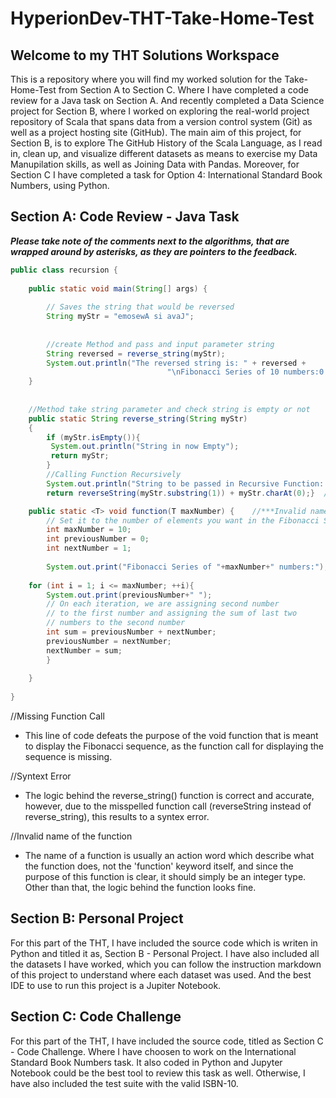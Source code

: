 # HyperionDev-THT-Take-Home-Test
## Welcome to my THT Solutions Workspace
This is a repository where you will find my worked solution for the Take-Home-Test from Section A to Section C. Where I have completed a code review for a Java task on Section A. And recently completed a Data Science project for Section B, where I worked on exploring the real-world project repository of Scala that spans data from a version control system (Git) as well as a project hosting site (GitHub). The main aim of this project, for Section B, is to explore The GitHub History of the Scala Language, as I read in, clean up, and visualize different datasets as means to exercise my Data Manupilation skills, as well as Joining Data with Pandas. Moreover, for Section C I have completed a task for Option 4: International Standard Book Numbers, using Python.
## Section A: Code Review - Java Task

***Please take note of the comments next to the algorithms, that are wrapped around by asterisks, as they are pointers to the feedback.***

``` java
public class recursion {
 
	public static void main(String[] args) {
 
		// Saves the string that would be reversed
		String myStr = "emosewA si avaJ";
 
 
		//create Method and pass and input parameter string 
		String reversed = reverse_string(myStr);
		System.out.println("The reversed string is: " + reversed + 
                                   "\nFibonacci Series of 10 numbers:0 1 1 2 3 5 8 13 21 34 "); //1. ***Missing Function Call***
	}
 
 
	//Method take string parameter and check string is empty or not
	public static String reverse_string(String myStr)
	{
		if (myStr.isEmpty()){
		 System.out.println("String in now Empty");
		 return myStr;
		}
		//Calling Function Recursively
		System.out.println("String to be passed in Recursive Function: "+myStr.substring(1));
		return reverseString(myStr.substring(1)) + myStr.charAt(0);}  //2. ***Syntext Error***

	public static <T> void function(T maxNumber) {    //***Invalid name of the function (function keyword)*** 
		// Set it to the number of elements you want in the Fibonacci Series
		int maxNumber = 10; 
		int previousNumber = 0;
		int nextNumber = 1;
		 
	    System.out.print("Fibonacci Series of "+maxNumber+" numbers:");
 
	for (int i = 1; i <= maxNumber; ++i){
	    System.out.print(previousNumber+" ");
	    // On each iteration, we are assigning second number
	    // to the first number and assigning the sum of last two
	    // numbers to the second number
	    int sum = previousNumber + nextNumber;
	    previousNumber = nextNumber;
	    nextNumber = sum;
	    }
 
	}
 
}
```


//Missing Function Call
- This line of code defeats the purpose of the void function that is meant to 
display the Fibonacci sequence, as the function call for displaying the sequence
is missing.

//Syntext Error
- The logic behind the reverse_string() function is correct and accurate, however, 
due to the misspelled function call (reverseString instead of reverse_string), this 
results to a syntex error.

//Invalid name of the function
- The name of a function is usually an action word which describe what the function does, 
not the 'function' keyword itself, and since the purpose of this function is clear, it
should simply be an integer type. Other than that, the logic behind the function looks fine.

## Section B: Personal Project
For this part of the THT, I have included the source code which is writen in Python and titled it as, Section B - Personal Project. I have also included all the datasets I have worked, which you can follow the instruction markdown of this project to understand where each dataset was used. And the best IDE to use to run this project is a Jupiter Notebook. 
## Section C: Code Challenge
For this part of the THT, I have included the source code, titled as Section C - Code Challenge. Where I have choosen to work on the International Standard Book Numbers task. It also coded in Python and Jupyter Notebook could be the best tool to review this task as well. Otherwise, I have also included the test suite with the valid ISBN-10.  
